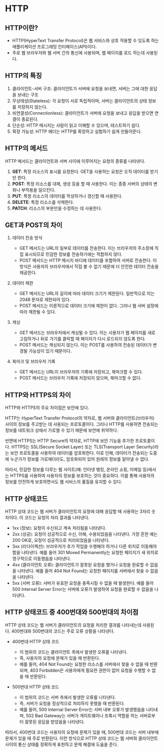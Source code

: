 # HTTP
## HTTP이란?
- HTTP(HyperText Transfer Protocol)은 웹 서비스와 상호 작용할 수 있도록 하는 애플리케이션 프로그래밍 인터페이스(API)이다. 
- 주로 웹 브라우저와 웹 서버 간의 통신에 사용되며, 웹 페이지를 로드 하는데 사용된다.

## HTTP의 특징
1. 클라이언트-서버 구조: 클라이언트가 서버에 요청을 보내면, 서버는 그에 대한 응답을 보내는 구조
2. 무상태성(Stateless): 각 요청이 서로 독립적이며, 서버는 클라이언트의 상태 정보를 저장하지 않는다.
3. 비연결성(Connectionless): 클라이언트가 서버에 요청을 보내고 응답을 받으면 연결이 종료된다.
4. 단순성: HTTP 메시지는 사람이 읽고 이해할 수 있으며, 테스트하기 쉽다.
5. 확장 가능성: HTTP 헤더는 HTTP를 확장하고 실험하기 쉽게 만들어준다.

## HTTP의 메서드
HTTP 메서드는 클라이언트와 서버 사이에 이루어지는 요청의 종류를 나타낸다.
1. **GET**: 특정 리소스의 표시를 요청한다. GET을 사용하는 요청은 오직 데이터를 받기만 한다.
2. **POST**: 특정 리소스를 대체, 생성 등을 할 때 사용한다. 이는 종종 서버의 상태의 변화나 부작용을 일으킨다.
3. **PUT**: 특정 리소스의 데이터를 작성하거나 갱신할 때 사용한다.
4. **DELETE**: 특정 리소스를 삭제한다.
5. **PATCH**: 리소스의 부분만을 수정하는 데 사용한다.

## GET과 POST의 차이
1. 데이터 전송 방식
    - GET 메서드는 URL의 일부로 데이터를 전송한다. 이는 브라우저의 주소창에 직접 표시되므로 민감한 정보를 전송하기에는 적합하지 않다.
    - POST 메서드는 HTTP 메시지 바디에 데이터를 포함하여 서버로 전송한다. 이 방식은 사용자의 브라우저에서 직접 볼 수 없기 때문에 더 안전한 데이터 전송을 제공한다.
2. 데이터 제한
    - GET 메서드는 URL의 길이에 따라 데이터 크기가 제한된다. 일반적으로 이는 2048 문자로 제한되어 있다.
    - POST 메서드는 이론적으로 데이터 크기에 제한이 없다. 그러나 웹 서버 설정에 따라 제한될 수 있다.
3. 캐싱
    - GET 메서드는 브라우저에서 캐싱될 수 있다. 이는 사용자가 웹 페이지를 새로 고침하거나 뒤로 가기를 클릭할 때 페이지가 다시 로드되지 않도록 한다.
    - POST 메서드는 캐싱되지 않는다. 이는 POST를 사용하여 전송된 데이터가 변경될 가능성이 있기 때문이다.
4. 북마크 및 브라우저 기록

    - GET 메서드는 URL이 브라우저의 기록에 저장되고, 북마크할 수 있다.
    - POST 메서드는 브라우저 기록에 저장되지 않으며, 북마크할 수 없다.

## HTTP와 HTTPS의 차이
HTTP와 HTTPS의 주요 차이점은 보안에 있다.

HTTP는 HyperText Transfer Protocol의 약자로, 웹 서버와 클라이언트(브라우저) 사이의 정보를 주고받는 데 사용되는 프로토콜이다. 그러나 HTTP를 사용하면 전송되는 정보를 네트워크 상에서 가로챌 수 있기 때문에 보안에 취약하다.

반면에 HTTPS는 HTTP Secure의 약자로, HTTP에 보안 기능을 추가한 프로토콜이다. HTTPS는 SSL(Secure Socket Layer) 또는 TLS(Transport Layer Security)라는 보안 프로토콜을 사용하여 데이터를 암호화한다. 이로 인해, 데이터가 전송되는 도중에 누군가가 정보를 가로채더라도, 암호화되어 있어 원래의 정보를 알아낼 수 없다.

따라서, 민감한 정보를 다루는 웹 사이트(예: 인터넷 뱅킹, 온라인 쇼핑, 이메일 등)에서는 HTTPS를 사용하여 사용자의 정보를 보호하는 것이 중요하다. 이를 통해 사용자의 정보를 안전하게 보호하면서도 웹 서비스의 품질을 유지할 수 있다.

## HTTP 상태코드
HTTP 상태 코드는 웹 서버가 클라이언트의 요청에 대해 응답할 때 사용하는 3자리 숫자이다. 이 코드는 요청의 처리 결과를 나타낸다.

- 1xx (정보): 요청이 수신되고 계속 처리됨을 나타낸다.
- 2xx (성공): 요청이 성공적으로 수신, 이해, 수용되었음을 나타낸다. 가장 흔한 예는 200 OK로, 요청이 성공적으로 처리되었음을 나타낸다.
- 3xx (리다이렉션): 브라우저가 추가 작업을 수행해야 하거나 다른 위치로 이동해야 함을 나타낸다. 예를 들어 301 Moved Permanently는 요청한 페이지가 새 위치로 영구적으로 이동했음을 나타낸다.
- 4xx (클라이언트 오류): 클라이언트가 잘못된 요청을 했거나 요청을 완료할 수 없음을 나타낸다. 예를 들어 404 Not Found는 요청한 페이지를 서버에서 찾을 수 없음을 나타낸다.
- 5xx (서버 오류): 서버가 유효한 요청을 충족시킬 수 없을 때 발생한다. 예를 들어 500 Internal Server Error는 서버에 오류가 발생하여 요청을 완료할 수 없음을 나타낸다.

## HTTP 상태코드 중 400번대와 500번대의 차이점
HTTP 상태 코드는 웹 서버가 클라이언트의 요청을 처리한 결과를 나타내는데 사용된다. 400번대와 500번대의 코드는 주로 오류 상황을 나타낸다.

- 400번대 HTTP 상태 코드
    - 이 범위의 코드는 클라이언트 측에서 발생한 오류를 나타낸다. 
    - 즉, 사용자의 요청에 문제가 있을 때 반환된다.
    - 예를 들어, 404 Not Found는 요청한 리소스를 서버에서 찾을 수 없을 때 반환되며, 403 Forbidden은 사용자에게 필요한 권한이 없어 요청을 수행할 수 없을 때 반환된다.

- 500번대 HTTP 상태 코드
    - 이 범위의 코드는 서버 측에서 발생한 오류를 나타낸다. 
    - 즉, 서버가 요청을 정상적으로 처리하지 못했을 때 반환된다.
    - 예를 들어, 500 Internal Server Error는 서버 내부 오류가 발생했음을 나타내며, 502 Bad Gateway는 서버가 게이트웨이나 프록시 역할을 하는 서버로부터 잘못된 응답을 받았음을 나타낸다.


따라서, 400번대 코드는 사용자의 요청에 문제가 있을 때, 500번대 코드는 서버 내부에 문제가 있을 때 주로 반환된다. 이런 방식으로 HTTP 상태 코드는 웹 서버와 클라이언트 사이의 통신 상태를 정확하게 표현하고 문제 해결에 도움을 준다.